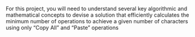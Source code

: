 For this project, you will need to understand several key algorithmic and mathematical concepts to devise a solution that efficiently calculates the minimum number of operations to achieve a given number of characters using only “Copy All” and “Paste” operations
